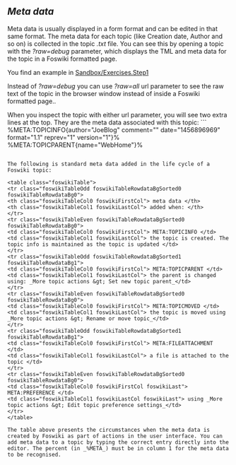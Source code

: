 ## _Meta data_	

Meta data is usually displayed in a form format and can be edited in that same format. The meta data for each topic (like Creation date, Author and so on) is collected in the topic _.txt_ file. You can see this by opening a topic with the _?raw=debug_ parameter, which displays the TML and meta data for the topic in a Foswiki formatted page.

You find an example in [Sandbox/Exercises.Step1](https://[[HOST_SUBDOMAIN]]-80-[[KATACODA_HOST]].environments.katacoda.com/foswiki/Sandbox/Exercises.Step1)

Instead of _?raw=debug_ you can use _?raw=all_ url parameter to see the raw text of the topic in the browser window instead of inside a Foswiki formatted page..

When you inspect the topic with either url parameter, you will see two extra lines at the top. They are the meta data associated with this topic: ```
  %META:TOPICINFO{author="JoeBlog" comment="" date="1456896969" format="1.1" reprev="1" version="1"}%
  %META:TOPICPARENT{name="WebHome"}%
``` Meta data is recorded using the same syntax as a macro. The macro starts with _%META:_ followed by the meta data name (like: _TOPICINFO_), followed by the value(s) recorded with that item as _name="value"_ pairs.

The following is standard meta data added in the life cycle of a Foswiki topic:

<table class="foswikiTable">
<tr class="foswikiTableOdd foswikiTableRowdataBgSorted0 foswikiTableRowdataBg0">
<th class="foswikiTableCol0 foswikiFirstCol"> meta data </th>
<th class="foswikiTableCol1 foswikiLastCol"> added when: </th>
</tr>
<tr class="foswikiTableEven foswikiTableRowdataBgSorted0 foswikiTableRowdataBg0">
<td class="foswikiTableCol0 foswikiFirstCol"> META:TOPICINFO </td>
<td class="foswikiTableCol1 foswikiLastCol"> the topic is created. The topic info is maintained as the topic is updated </td>
</tr>
<tr class="foswikiTableOdd foswikiTableRowdataBgSorted1 foswikiTableRowdataBg1">
<td class="foswikiTableCol0 foswikiFirstCol"> META:TOPICPARENT </td>
<td class="foswikiTableCol1 foswikiLastCol"> the parent is changed using: _More topic actions &gt; Set new topic parent_</td>
</tr>
<tr class="foswikiTableEven foswikiTableRowdataBgSorted0 foswikiTableRowdataBg0">
<td class="foswikiTableCol0 foswikiFirstCol"> META:TOPICMOVED </td>
<td class="foswikiTableCol1 foswikiLastCol"> the topic is moved using _More topic actions &gt; Rename or move topic_</td>
</tr>
<tr class="foswikiTableOdd foswikiTableRowdataBgSorted1 foswikiTableRowdataBg1">
<td class="foswikiTableCol0 foswikiFirstCol"> META:FILEATTACHMENT </td>
<td class="foswikiTableCol1 foswikiLastCol"> a file is attached to the topic </td>
</tr>
<tr class="foswikiTableEven foswikiTableRowdataBgSorted0 foswikiTableRowdataBg0">
<td class="foswikiTableCol0 foswikiFirstCol foswikiLast"> META:PREFERENCE </td>
<td class="foswikiTableCol1 foswikiLastCol foswikiLast"> using _More topic actions &gt; Edit topic preference settings_</td>
</tr>
</table>

The table above presents the circumstances when the meta data is created by Foswiki as part of actions in the user interface. You can add meta data to a topic by typing the correct entry directly into the editor. The percent (in _%META_) must be in column 1 for the meta data to be recognised.

